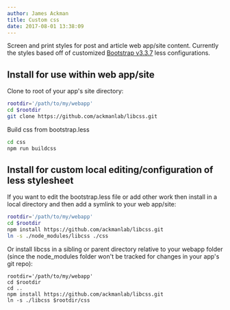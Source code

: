 ```yaml
---
author: James Ackman  
title: Custom css
date: 2017-08-01 13:38:09  
---
```


Screen and print styles for post and article web app/site content. Currently the styles based off of customized [Bootstrap v3.3.7](http://getbootstrap.com) less configurations. 

## Install for use within web app/site

Clone to root of your app's site directory:  

```bash
rootdir='/path/to/my/webapp'
cd $rootdir
git clone https://github.com/ackmanlab/libcss.git
```

Build css from bootstrap.less

```bash
cd css
npm run buildcss
```


## Install for custom local editing/configuration of less stylesheet

If you want to edit the bootstrap.less file or add other work then install in a local directory and then add a symlink to your web app/site:  

```bash
rootdir='/path/to/my/webapp'
cd $rootdir
npm install https://github.com/ackmanlab/libcss.git
ln -s ./node_modules/libcss ./css
```

Or install libcss in a sibling or parent directory relative to your webapp folder (since the node_modules folder won't be tracked for changes in your app's git repo):  

```
rootdir='/path/to/my/webapp'
cd $rootdir
cd ..
npm install https://github.com/ackmanlab/libcss.git
ln -s ./libcss $rootdir/css
```

